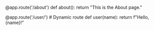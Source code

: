 @app.route('/about')
def about():
    return "This is the About page."

@app.route('/user/<name>')  # Dynamic route
def user(name):
    return f"Hello, {name}!"
